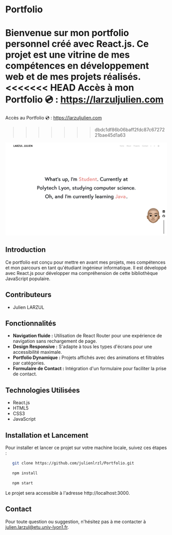 # Portfolio

Bienvenue sur mon portfolio personnel créé avec React.js. Ce projet est une vitrine de mes compétences en développement web et de mes projets réalisés.  
<<<<<<< HEAD
Accès à mon Portfolio 💿 : https://larzuljulien.com
=======
Accès au Portfolio 💿 : https://larzuljulien.com
>>>>>>> dbdc1df86b06baff2fdc87c6727221bae45d1a63


![Screen du Portfolio](ScreenPortfolio.png)


## Introduction

Ce portfolio est conçu pour mettre en avant mes projets, mes compétences et mon parcours en tant qu'étudiant ingénieur informatique. Il est développé avec React.js pour développer ma compréhension
de cette bibliothèque JavaScript populaire.

## Contributeurs

- Julien LARZUL

## Fonctionnalités

- **Navigation fluide :** Utilisation de React Router pour une expérience de navigation sans rechargement de page.
- **Design Responsive :** S'adapte à tous les types d'écrans pour une accessibilité maximale.
- **Portfolio Dynamique :** Projets affichés avec des animations et filtrables par catégories.
- **Formulaire de Contact :** Intégration d'un formulaire pour faciliter la prise de contact.

## Technologies Utilisées

- React.js
- HTML5
- CSS3
- JavaScript

## Installation et Lancement

Pour installer et lancer ce projet sur votre machine locale, suivez ces étapes :

```bash
   git clone https://github.com/julienlrzl/Portfolio.git
```

```bash
   npm install
```

```bash
   npm start
```

Le projet sera accessible à l'adresse http://localhost:3000.

## Contact

Pour toute question ou suggestion, n'hésitez pas à me contacter à julien.larzul@etu.univ-lyon1.fr.
